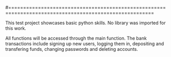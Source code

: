 #=======================================================================================================

This test project showcases basic python skills. No library was imported for this work.

All functions will be accessed through the main function.
The bank transactions include signing up new users, logging them in, depositing and transfering funds, changing passwords and deleting accounts. 
